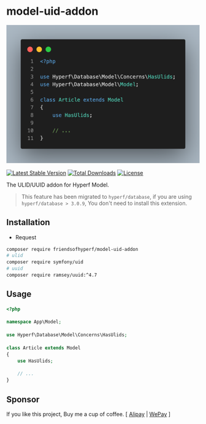 # model-uid-addon

![model-uid-addon](art/logo.png)

[![Latest Stable Version](https://img.shields.io/packagist/v/friendsofhyperf/model-uid-addon)](https://packagist.org/packages/friendsofhyperf/model-uid-addon)
[![Total Downloads](https://img.shields.io/packagist/dt/friendsofhyperf/model-uid-addon)](https://packagist.org/packages/friendsofhyperf/model-uid-addon)
[![License](https://img.shields.io/packagist/l/friendsofhyperf/model-uid-addon)](https://github.com/friendsofhyperf/model-uid-addon)

The ULID/UUID addon for Hyperf Model.

> This feature has been migrated to `hyperf/database`, if you are using `hyperf/database > 3.0.9`, You don't need to install this extension.

## Installation

- Request

```bash
composer require friendsofhyperf/model-uid-addon
# ulid
composer require symfony/uid
# uuid
composer require ramsey/uuid:^4.7
```

## Usage

```php
<?php

namespace App\Model;

use Hyperf\Database\Model\Concerns\HasUlids;

class Article extends Model
{
    use HasUlids;

    // ...
}
```

## Sponsor

If you like this project, Buy me a cup of coffee. [ [Alipay](https://hdj.me/images/alipay.jpg) | [WePay](https://hdj.me/images/wechat-pay.jpg) ]
